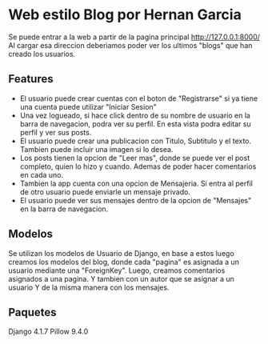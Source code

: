 # Web estilo Blog por Hernan Garcia

Se puede entrar a la web a partir de la pagina principal http://127.0.0.1:8000/
Al cargar esa direccion deberiamos poder ver los ultimos "blogs" que han creado los usuarios.


## Features

 - El usuario puede crear cuentas con el boton de "Registrarse" si ya tiene una cuenta puede utilizar "Iniciar Sesion"
 - Una vez logueado, si hace click dentro de su nombre de usuario en la barra de navegacion, podra ver su perfil. En esta vista podra editar su perfil y ver sus posts.
 - El usuario puede crear una publicacion con Titulo, Subtitulo y el texto. Tambien puede incluir una imagen si lo desea.
 - Los posts tienen la opcion de "Leer mas", donde se puede ver el post completo, quien lo hizo y cuando. Ademas de poder hacer comentarios en cada uno.
 - Tambien la app cuenta con una opcion de Mensajeria. Si entra al perfil de otro usuario puede enviarle un mensaje privado. 
 - El usuario puede ver sus mensajes dentro de la opcion de "Mensajes" en la barra de navegacion.

## Modelos

Se utilizan los modelos de Usuario de Django, en base a estos luego creamos los modelos del blog, donde cada "pagina" es asignada a un usuario mediante una "ForeignKey". 
Luego, creamos comentarios asignados a una pagina. Y tambien con un autor que se asignar a un usuario
Y de la misma manera con los mensajes.


## Paquetes

Django 4.1.7
Pillow 9.4.0
